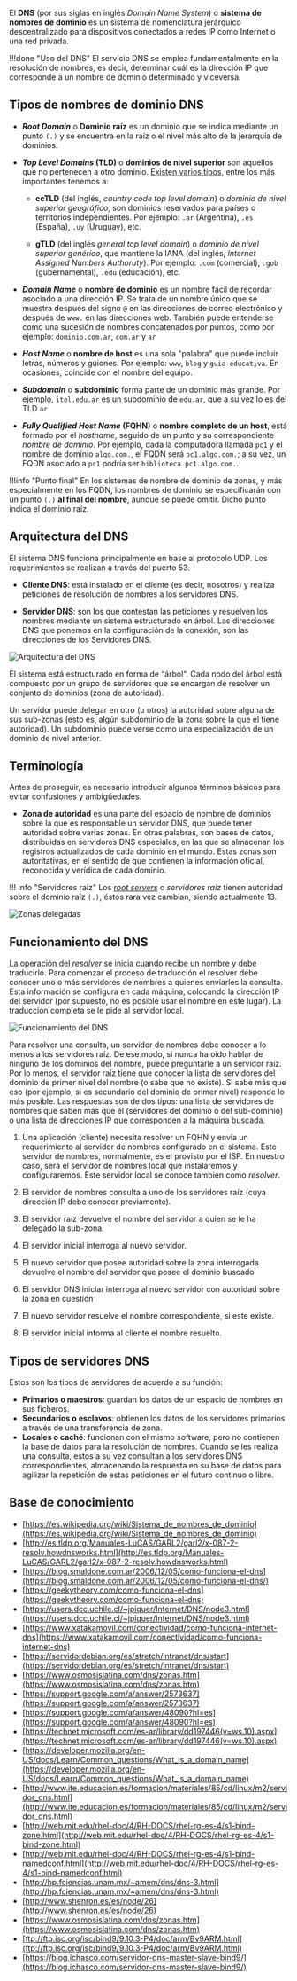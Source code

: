 El **DNS** (por sus siglas en inglés _Domain Name System_) o **sistema de nombres de dominio** es un sistema de nomenclatura jerárquico descentralizado para dispositivos conectados a redes IP como Internet o una red privada.

!!!done "Uso del DNS"
		El servicio DNS se emplea fundamentalmente en la resolución de nombres, es decir, determinar cuál es la dirección IP que corresponde a un nombre de dominio determinado y viceversa. 

## Tipos de nombres de dominio DNS

* **_Root Domain_** o **Dominio raíz** es un dominio que se indica mediante un punto `(.)` y se encuentra en la raíz o el nivel más alto de la jerarquía de dominios. 

* **_Top Level Domains_ (TLD)** o **dominios de nivel superior** son aquellos que no pertenecen a otro dominio. [Existen varios tipos](https://es.wikipedia.org/wiki/Dominio_de_nivel_superior), entre los más importantes tenemos a: 

	- **ccTLD**	(del inglés, _country code top level domain_) o _dominio de nivel superior geográfico_, son dominios reservados para países o territorios independientes. Por ejemplo: `.ar` (Argentina), `.es` (España), `.uy` (Uruguay), etc.

	- **gTLD** (del inglés _general top level domain_) o _dominio de nivel superior genérico_, que mantiene la IANA (del inglés, _Internet Assigned Numbers Authoruty_). Por ejemplo: `.com` (comercial), `.gob` (gubernamental), `.edu` (educación), etc.  

* **_Domain Name_** o **nombre de dominio** es un nombre fácil de recordar asociado a una dirección IP. Se trata de un nombre único que se muestra después del signo `@` en las direcciones de correo electrónico y después de `www.` en las direcciones web. También puede entenderse como una sucesión de nombres concatenados por puntos, como por ejemplo: `dominio.com.ar`, `com.ar` y `ar`

* **_Host Name_** o **nombre de host** es una sola "palabra" que puede incluir letras, números y guiones. Por ejemplo: `www`, `blog` y `guia-educativa`. En ocasiones, coincide con el nombre del equipo. 

* **_Subdomain_** o **subdominio** forma parte de un dominio más grande. Por ejemplo, `itel.edu.ar` es un subdominio de `edu.ar`, que a su vez lo es del TLD `ar`

* **_Fully Qualified Host Name_ (FQHN)** o **nombre completo de un host**, está formado por el _hostname_, seguido de un punto y su correspondiente _nombre de dominio_. Por ejemplo, dada la computadora llamada `pc1` y el nombre de dominio `algo.com.`, el FQDN será `pc1.algo.com.`; a su vez, un FQDN asociado a `pc1` podría ser `biblioteca.pc1.algo.com.`. 

!!!info "Punto final"
		En los sistemas de nombre de dominio de zonas, y más especialmente en los FQDN, los nombres de dominio se especificarán con un punto `(.)` **al final del nombre**, aunque se puede omitir. Dicho punto indica el dominio raíz. 



## Arquitectura del DNS
El sistema DNS funciona principalmente en base al protocolo UDP. Los requerimientos se realizan a través del puerto 53.

* **Cliente DNS**: está instalado en el cliente (es decir, nosotros) y realiza peticiones de resolución de nombres a los servidores DNS.

* **Servidor DNS**: son los que contestan las peticiones y resuelven los nombres mediante un sistema estructurado en árbol. Las direcciones DNS que ponemos en la configuración de la conexión, son las direcciones de los Servidores DNS.

![Arquitectura del DNS](imgDNS/dnsArbol.png)

El sistema está estructurado en forma de “árbol“. Cada nodo del árbol está compuesto por un grupo de servidores que se encargan de resolver un conjunto de dominios (zona de autoridad). 

Un servidor puede delegar en otro (u otros) la autoridad sobre alguna de sus sub-zonas (esto es, algún subdominio de la zona sobre la que él tiene autoridad). Un subdominio puede verse como una especialización de un dominio de nivel anterior. 


## Terminología
Antes de proseguir, es necesario introducir algunos términos básicos para evitar confusiones y ambigüedades. 

* **Zona de autoridad** es una parte del espacio de nombre de dominios sobre la que es responsable un servidor DNS, que puede tener autoridad sobre varias zonas. En otras palabras, son bases de datos, distribuidas en servidores DNS especiales, en las que se almacenan los registros actualizados de cada dominio en el mundo. Estas zonas son autoritativas, en el sentido de que contienen la información oficial, reconocida y verídica de cada dominio.

!!! info "Servidores raíz"
		Los [_root servers_](http://www.root-servers.org/) o _servidores raíz_ tienen autoridad sobre el dominio raíz `(.)`, éstos rara vez cambian, siendo actualmente 13.

![Zonas delegadas](imgDNS/zonas.jpg)

## Funcionamiento del DNS

La operación del _resolver_ se inicia cuando recibe un nombre y debe traducirlo. Para comenzar el proceso de traducción el resolver debe conocer uno o más servidores de nombres a quienes enviarles la consulta. Esta información se configura en cada máquina, colocando la dirección IP del servidor (por supuesto, no es posible usar el nombre en este lugar). La traducción completa se le pide al servidor local.

![Funcionamiento del DNS](imgDNS/funcionamientoDNS.png)

Para resolver una consulta, un servidor de nombres debe conocer a lo menos a los servidores raíz. De ese modo, si nunca ha oído hablar de ninguno de los dominios del nombre, puede preguntarle a un servidor raíz. Por lo menos, el servidor raíz tiene que conocer la lista de servidores del dominio de primer nivel del nombre (o sabe que no existe). Si sabe más que eso (por ejemplo, si es secundario del dominio de primer nivel) responde lo más posible. Las respuestas son de dos tipos: una lista de servidores de nombres que saben más que él (servidores del dominio o del sub-dominio) o una lista de direcciones IP que corresponden a la máquina buscada. 


1. Una aplicación (cliente) necesita resolver un FQHN y envía un requerimiento al servidor de nombres configurado en el sistema. Este servidor de nombres, normalmente, es el provisto por el ISP. En nuestro caso, será el servidor de nombres local que instalaremos y configuraremos. Este servidor local se conoce también como _resolver_.

2. El servidor de nombres consulta a uno de los servidores raíz (cuya dirección IP debe conocer previamente).

3. El servidor raíz devuelve el nombre del servidor a quien se le ha delegado la sub-zona.
    
4. El servidor inicial interroga al nuevo servidor.

5. El nuevo servidor que posee autoridad sobre la zona interrogada devuelve el nombre del servidor que posee el dominio buscado

6. El servidor DNS iniciar interroga al nuevo servidor con autoridad sobre la zona en cuestión

7. El nuevo servidor resuelve el nombre correspondiente, si este existe.

8. El servidor inicial informa al cliente el nombre resuelto.


## Tipos de servidores DNS

Estos son los tipos de servidores de acuerdo a su función:

* **Primarios o maestros**: guardan los datos de un espacio de nombres en sus ficheros.
* **Secundarios o esclavos**: obtienen los datos de los servidores primarios a través de una transferencia de zona.
* **Locales o caché**: funcionan con el mismo software, pero no contienen la base de datos para la resolución de nombres. Cuando se les realiza una consulta, estos a su vez consultan a los servidores DNS correspondientes, almacenando la respuesta en su base de datos para agilizar la repetición de estas peticiones en el futuro continuo o libre.

## Base de conocimiento
* [https://es.wikipedia.org/wiki/Sistema_de_nombres_de_dominio](https://es.wikipedia.org/wiki/Sistema_de_nombres_de_dominio)
* [http://es.tldp.org/Manuales-LuCAS/GARL2/garl2/x-087-2-resolv.howdnsworks.html](http://es.tldp.org/Manuales-LuCAS/GARL2/garl2/x-087-2-resolv.howdnsworks.html)
* [https://blog.smaldone.com.ar/2006/12/05/como-funciona-el-dns](https://blog.smaldone.com.ar/2006/12/05/como-funciona-el-dns/)
* [https://geekytheory.com/como-funciona-el-dns](https://geekytheory.com/como-funciona-el-dns)
* [https://users.dcc.uchile.cl/~jpiquer/Internet/DNS/node3.html](https://users.dcc.uchile.cl/~jpiquer/Internet/DNS/node3.html)
* [https://www.xatakamovil.com/conectividad/como-funciona-internet-dns](https://www.xatakamovil.com/conectividad/como-funciona-internet-dns)
* [https://servidordebian.org/es/stretch/intranet/dns/start](https://servidordebian.org/es/stretch/intranet/dns/start)
* [https://www.osmosislatina.com/dns/zonas.htm](https://www.osmosislatina.com/dns/zonas.htm)
* [https://support.google.com/a/answer/2573637](https://support.google.com/a/answer/2573637)
* [https://support.google.com/a/answer/48090?hl=es](https://support.google.com/a/answer/48090?hl=es)
* [https://technet.microsoft.com/es-ar/library/dd197446(v=ws.10).aspx](https://technet.microsoft.com/es-ar/library/dd197446(v=ws.10).aspx)
* [https://developer.mozilla.org/en-US/docs/Learn/Common_questions/What_is_a_domain_name](https://developer.mozilla.org/en-US/docs/Learn/Common_questions/What_is_a_domain_name)
* [http://www.ite.educacion.es/formacion/materiales/85/cd/linux/m2/servidor_dns.html](http://www.ite.educacion.es/formacion/materiales/85/cd/linux/m2/servidor_dns.html)
* [http://web.mit.edu/rhel-doc/4/RH-DOCS/rhel-rg-es-4/s1-bind-zone.html](http://web.mit.edu/rhel-doc/4/RH-DOCS/rhel-rg-es-4/s1-bind-zone.html)
* [http://web.mit.edu/rhel-doc/4/RH-DOCS/rhel-rg-es-4/s1-bind-namedconf.html](http://web.mit.edu/rhel-doc/4/RH-DOCS/rhel-rg-es-4/s1-bind-namedconf.html)
* [http://hp.fciencias.unam.mx/~amem/dns/dns-3.html](http://hp.fciencias.unam.mx/~amem/dns/dns-3.html)
* [http://www.shenron.es/es/node/26](http://www.shenron.es/es/node/26)
* [https://www.osmosislatina.com/dns/zonas.htm](https://www.osmosislatina.com/dns/zonas.htm)
* [ftp://ftp.isc.org/isc/bind9/9.10.3-P4/doc/arm/Bv9ARM.html](ftp://ftp.isc.org/isc/bind9/9.10.3-P4/doc/arm/Bv9ARM.html)
* [https://blog.ichasco.com/servidor-dns-master-slave-bind9/](https://blog.ichasco.com/servidor-dns-master-slave-bind9/)